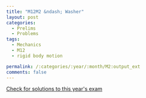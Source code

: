 ```yaml
---
title: "M12M2 &ndash; Washer"
layout: post
categories:
  - Prelims
  - Problems
tags:
  - Mechanics
  - M12
  - rigid body motion

permalink: /:categories/:year/:month/M2:output_ext
comments: false
---
```

<object data="2012M2M.pdf" type="application/pdf" width="100%" height="500"></object>
<div class="message"><a href='https://princetonprelim.com/prelim/29/'>Check for solutions to this year's exam</a></div>
